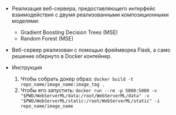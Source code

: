 * Реализация веб-сервера, предоставляющего интерфейс взаимодействия с двумя реализованными композиционными моделями:

  - Gradient Boosting Decision Trees (MSE)
  - Random Forest (MSE)

* Веб-сервер реализован с помощью фреймворка Flask, а само решение обернуто в Docker контейнер.

* Инструкция
    1. Чтобы собрать докер образ: `docker build -t repo_name/image_name:image_tag .`
    2. Чтобы его запустить: `docker run --rm -p 5000:5000 -v "$PWD/WebServerML/data:/root/WebServerML/data" -v "$PWD/WebServerML/static:/root/WebServerML/static" -i repo_name/image_name`

